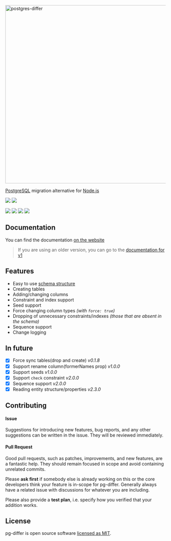 [<img src='https://av-dev.github.io/postgres-differ/readme-logo.svg' width='560' alt='postgres-differ'>](https://av-dev.github.io/postgres-differ/#/)

[PostgreSQL](https://www.postgresql.org/) migration alternative for [Node.js](https://nodejs.org/en/)

![](https://forthebadge.com/images/badges/built-with-love.svg)
![](https://forthebadge.com/images/badges/makes-people-smile.svg)

![](https://img.shields.io/travis/com/av-dev/postgres-differ.svg?style=flat-square)
[![](https://img.shields.io/npm/l/pg-differ.svg?style=flat-square)](https://github.com/av-dev/postgres-differ/blob/master/LICENSE)
[![](https://img.shields.io/npm/v/pg-differ.svg?style=flat-square)](https://www.npmjs.com/package/pg-differ)
![](https://img.shields.io/codecov/c/github/av-dev/postgres-differ.svg?style=flat-square)

## Documentation

You can find the documentation [on the website](https://av-dev.github.io/postgres-differ/#/)

> If you are using an older version, you can go to the [documentation for v1](https://av-dev.github.io/postgres-differ/v1/#/)

## Features

  - Easy to use [schema structure](https://av-dev.github.io/postgres-differ/#/entities)
  - Creating tables
  - Adding/changing columns
  - Constraint and index support
  - Seed support
  - Force changing column types *(with `force: true`)*
  - Dropping of unnecessary constraints/indexes *(those that are absent in the schema)*
  - Sequence support
  - Change logging

## In future
  - [x] Force sync tables(drop and create) *v0.1.8*
  - [x] Support rename column(formerNames prop) *v1.0.0*
  - [x] Support seeds *v1.0.0*
  - [x] Support `check` constraint *v2.0.0*
  - [x] Sequence support *v2.0.0*
  - [x] Reading entity structure/properties *v2.3.0*

## Contributing

#### Issue

Suggestions for introducing new features, bug reports, and any other suggestions can be written in the issue. They will be reviewed immediately.

#### Pull Request

Good pull requests, such as patches, improvements, and new features, are a fantastic help. They should remain focused in scope and avoid containing unrelated commits.

Please **ask first** if somebody else is already working on this or the core developers think your feature is in-scope for pg-differ. Generally always have a related issue with discussions for whatever you are including.

Please also provide a **test plan**, i.e. specify how you verified that your addition works.

## License
pg-differ is open source software [licensed as MIT](https://github.com/av-dev/postgres-differ/blob/master/LICENSE).
